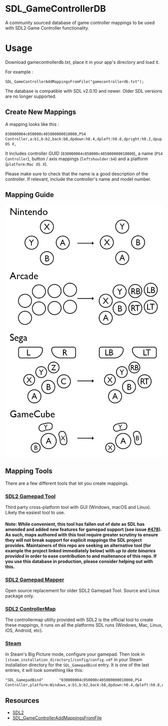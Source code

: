 # SDL_GameControllerDB

A community sourced database of game controller mappings to be used with SDL2 Game Controller functionality.

# Usage
Download gamecontrollerdb.txt, place it in your app's directory and load it.

For example :
```
SDL_GameControllerAddMappingsFromFile("gamecontrollerdb.txt");
```

The database is compatible with SDL v2.0.10 and newer. Older SDL versions are no longer supported.

## Create New Mappings
A mapping looks like this :
```
030000004c050000c405000000010000,PS4 Controller,a:b1,b:b2,back:b8,dpdown:h0.4,dpleft:h0.8,dpright:h0.2,dpup:h0.1,guide:b12,leftshoulder:b4,leftstick:b10,lefttrigger:a3,leftx:a0,lefty:a1,rightshoulder:b5,rightstick:b11,righttrigger:a4,rightx:a2,righty:a5,start:b9,x:b0,y:b3,platform:Mac OS X,
```
It includes controller GUID (`030000004c050000c405000000010000`), a name (`PS4 Controller`), button / axis mappings (`leftshoulder:b4`) and a platform (`platform:Mac OS X`).

Please make sure to check that the name is a good description of the controller. If relevant, include the controller's name and model number.

## Mapping Guide

![SDL Game Controller Mapping Guide](mapping_guide.png)

## Mapping Tools
There are a few different tools that let you create mappings.

### [SDL2 Gamepad Tool](http://www.generalarcade.com/gamepadtool/)
Third party cross-platform tool with GUI (Windows, macOS and Linux). Likely the easiest tool to use.

#### Note: While convenient, this tool has fallen out of date as SDL has amended and added new features for gamepad support (see issue [#478](https://github.com/gabomdq/SDL_GameControllerDB/issues/476)). As such, maps authored with this tool require greater scrutiny to ensure they will not break support for explicit mappings the SDL project provides. Maintainers of this repo are seeking an alternative tool (for example the project linked immediately below) with _up to date binaries provided_ in order to ease contribution to and maitenance of this repo. If you use this database in production, please consider helping out with this.

### [SDL2 Gamepad Mapper](https://gitlab.com/ryochan7/sdl2-gamepad-mapper)
Open source replacement for older SDL2 Gamepad Tool. Source and Linux package only.

### [SDL2 ControllerMap](https://www.libsdl.org/download-2.0.php)
The controllermap utility provided with SDL2 is the official tool to create these mappings, it runs on all the platforms SDL runs (Windows, Mac, Linux, iOS, Android, etc).

### [Steam](http://store.steampowered.com)
In Steam's Big Picture mode, configure your gamepad. Then look in `[steam_installation_directory]/config/config.vdf` in your Steam installation directory for the `SDL_GamepadBind` entry. It is one of the last entries, it will look something like this:

```
"SDL_GamepadBind"		"030000004c050000c405000000010000,PS4 Controller,platform:Windows,a:b1,b:b2,back:b8,dpdown:h0.4,dpleft:h0.8,dpright:h0.2,dpup:h0.1,guide:b12,leftshoulder:b4,leftstick:b10,lefttrigger:a3,leftx:a0,lefty:a1,rightshoulder:b5,rightstick:b11,righttrigger:a4,rightx:a2,righty:a5,start:b9,x:b0,y:b3,"
```

## Resources

* [SDL2](http://www.libsdl.org)
* [SDL_GameControllerAddMappingsFromFile](http://wiki.libsdl.org/SDL_GameControllerAddMappingsFromFile)
